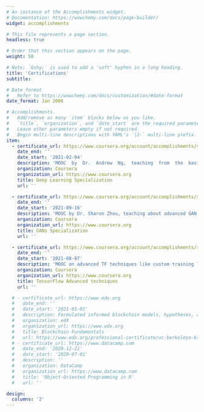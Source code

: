 ```yaml
---
# An instance of the Accomplishments widget.
# Documentation: https://wowchemy.com/docs/page-builder/
widget: accomplishments

# This file represents a page section.
headless: true

# Order that this section appears on the page.
weight: 50

# Note: `&shy;` is used to add a 'soft' hyphen in a long heading.
title: 'Certifications'
subtitle:

# Date format
#   Refer to https://wowchemy.com/docs/customization/#date-format
date_format: Jan 2006

# Accomplishments.
#   Add/remove as many `item` blocks below as you like.
#   `title`, `organization`, and `date_start` are the required parameters.
#   Leave other parameters empty if not required.
#   Begin multi-line descriptions with YAML's `|2-` multi-line prefix.
item:
  - certificate_url: https://www.coursera.org/account/accomplishments/specialization/ZPRS3759NA8E
    date_end: ''
    date_start: '2021-02-04'
    description: 'MOOC  by  Dr.  Andrew  Ng,  teaching  from  the  basis  of  Deep Learning  models  (backprop,  gradient  descent)  to  advanced network architectures (CNNs, LSTMs, Transformers).'
    organization: Coursera
    organization_url: https://www.coursera.org
    title: Deep Learning Specialization
    url: ''

  - certificate_url: https://www.coursera.org/account/accomplishments/specialization/TB6PGBU3AGVU
    date_end: ''
    date_start: '2021-09-16'
    description: 'MOOC by Dr. Sharon Zhou, teaching about advanced GAN architectures  (StyeGAN,  CycleGAN,  Pix2Pix,  …)  for  image generation, data augmentation and image translation.'
    organization: Coursera
    organization_url: https://www.coursera.org
    title: GANs Specialization
    url: ''

  - certificate_url: https://www.coursera.org/account/accomplishments/specialization/TKEFA783YLJ4
    date_end: ''
    date_start: '2021-08-07'
    description: 'MOOC on advanced TF techniques like custom training loops, multi-GPUs training, Functional API, image generation with VAEs.'
    organization: Coursera
    organization_url: https://www.coursera.org
    title: TensorFlow Advanced techniques
    url: ''

  # - certificate_url: https://www.edx.org
  #   date_end: ''
  #   date_start: '2021-01-01'
  #   description: Formulated informed blockchain models, hypotheses, and use cases.
  #   organization: edX
  #   organization_url: https://www.edx.org
  #   title: Blockchain Fundamentals
  #   url: https://www.edx.org/professional-certificate/uc-berkeleyx-blockchain-fundamentals
  # - certificate_url: https://www.datacamp.com
  #   date_end: '2020-12-21'
  #   date_start: '2020-07-01'
  #   description: ''
  #   organization: DataCamp
  #   organization_url: https://www.datacamp.com
  #   title: 'Object-Oriented Programming in R'
  #   url: ''

design:
  columns: '2'
---
```

